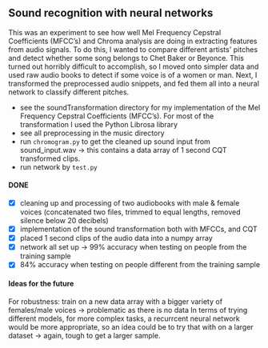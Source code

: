 ## Sound recognition with neural networks
This was an experiment to see how well Mel Frequency Cepstral Coefficients (MFCC’s) and Chroma analysis are doing in extracting features from audio signals. To do this, I wanted to compare different artists' pitches and detect whether some song belongs to Chet Baker or Beyonce. This turned out horribly difficult to accomplish, so I moved onto simpler data and used raw audio books to detect if some voice is of a women or man.
Next, I transformed the preprocessed audio snippets, and fed them all into a neural network to classify different pitches.
   
- see the soundTransformation directory for my implementation of the Mel Frequency Cepstral Coefficients (MFCC’s). For most of the transformation I used the Python Librosa library   
- see all preprocessing in the music directory       
- run ```chromogram.py``` to get the cleaned up sound input from sound_input.wav -> this contains a data array of 1 second CQT transformed clips.    
- run network by ```test.py```


#### DONE    
- [x] cleaning up and processing of two audiobooks with male & female voices (concatenated two files, trimmed to equal lengths, removed silence below 20 decibels)
- [x] implementation of the sound transformation both with MFCCs, and CQT
- [x] placed 1 second clips of the audio data into a numpy array
- [x] network all set up -> 99% accuracy when testing on people from the training sample
- [x] 84% accuracy when testing on people different from the training sample

#### Ideas for the future
 For robustness: train on a new data array with a bigger variety of females/male voices -> problematic as there is no data
 In terms of trying different models, for more complex tasks, a recurrcent neural network would be more appropriate, so an idea could be to try that with on a larger dataset -> again, tough to get a larger sample.



